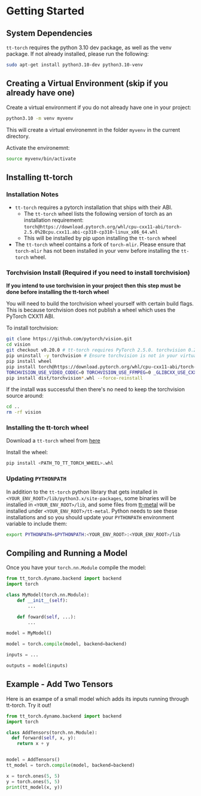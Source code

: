 # Getting Started

## System Dependencies

`tt-torch` requires the python 3.10 dev package, as well as the venv package. If not already installed, please run the following:

```bash
sudo apt-get install python3.10-dev python3.10-venv
```

## Creating a Virtual Environment (skip if you already have one)

Create a virtual environment if you do not already have one in your project:
```bash
python3.10 -m venv myvenv
```
This will create a virtual environemnt in the folder `myvenv` in the current directory.

Activate the environemnt:
```bash
source myvenv/bin/activate
```

## Installing tt-torch

### Installation Notes
- `tt-torch` requires a pytorch installation that ships with their ABI.
    - The `tt-torch` wheel lists the following version of torch as an installation requirement:
      `torch@https://download.pytorch.org/whl/cpu-cxx11-abi/torch-2.5.0%2Bcpu.cxx11.abi-cp310-cp310-linux_x86_64.whl`
    - This will be installed by pip upon installing the `tt-torch` wheel
- The `tt-torch` wheel contains a fork of `torch-mlir`. Please ensure that `torch-mlir` has not been installed in your venv before installing the `tt-torch` wheel.

### Torchvision Install (Required if you need to install torchvision)

**If you intend to use torchvision in your project then this step must be done before installing the tt-torch wheel**

You will need to build the torchvision wheel yourself with certain build flags. This is because torchvision does not publish a wheel which uses the PyTorch CXX11 ABI.

To install torchvision:
```bash
git clone https://github.com/pytorch/vision.git
cd vision
git checkout v0.20.0 # tt-torch requires PyTorch 2.5.0. torchvision 0.20 is the latest version of torchvision that is compatible with PyTorch 2.5.0
pip uninstall -y torchvision # Ensure torchvision is not in your virtual environment
pip install wheel
pip install torch@https://download.pytorch.org/whl/cpu-cxx11-abi/torch-2.5.0%2Bcpu.cxx11.abi-cp310-cp310-linux_x86_64.whl
TORCHVISION_USE_VIDEO_CODEC=0 TORCHVISION_USE_FFMPEG=0 _GLIBCXX_USE_CXX11_ABI=1 USE_CUDA=OFF python setup.py bdist_wheel
pip install dist/torchvision*.whl --force-reinstall
```

If the install was successful then there's no need to keep the torchvision source around:
```bash
cd ..
rm -rf vision
```

### Installing the tt-torch wheel

Download a `tt-torch` wheel from [here](https://github.com/tenstorrent/tt-forge/releases)

Install the wheel:
```bash
pip install <PATH_TO_TT_TORCH_WHEEL>.whl
```

### Updating `PYTHONPATH`

In addition to the `tt-torch` python library that gets installed in `<YOUR_ENV_ROOT>/lib/python3.x/site-packages`, some binaries will be installed in `<YOUR_ENV_ROOT>/lib`, and some files from [tt-metal](https://github.com/tenstorrent/tt-metal) will be installed under `<YOUR_ENV_ROOT>/tt-metal`. Python needs to see these installations and so you should update your `PYTHONPATH` environment variable to include them:
```bash
export PYTHONPATH=$PYTHONPATH:<YOUR_ENV_ROOT>:<YOUR_ENV_ROOT>/lib
```

## Compiling and Running a Model

Once you have your `torch.nn.Module` compile the model:
```py
from tt_torch.dynamo.backend import backend
import torch

class MyModel(torch.nn.Module):
    def __init__(self):
        ...

    def foward(self, ...):
        ...

model = MyModel()

model = torch.compile(model, backend=backend)

inputs = ...

outputs = model(inputs)
```

## Example - Add Two Tensors

Here is an exampe of a small model which adds its inputs running through tt-torch. Try it out!

```py
from tt_torch.dynamo.backend import backend
import torch

class AddTensors(torch.nn.Module):
  def forward(self, x, y):
    return x + y


model = AddTensors()
tt_model = torch.compile(model, backend=backend)

x = torch.ones(5, 5)
y = torch.ones(5, 5)
print(tt_model(x, y))
```
